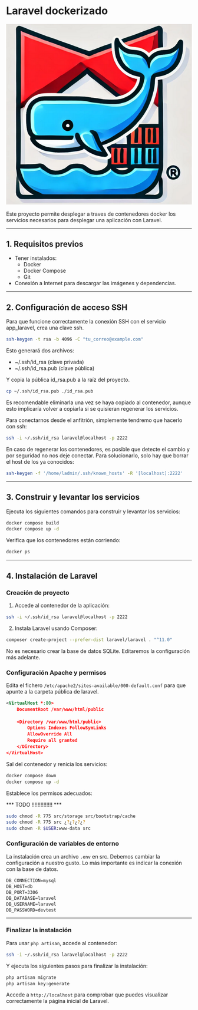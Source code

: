 # Laravel dockerizado

![laravel-docker](img/laravel-docker.png)

Este proyecto permite desplegar a traves de contenedores docker los servicios necesarios para desplegar una aplicación con Laravel.

---

## 1. Requisitos previos

- Tener instalados:
  - Docker
  - Docker Compose
  - Git
- Conexión a Internet para descargar las imágenes y dependencias.

---

## 2. Configuración de acceso SSH

Para que funcione correctamente la conexión SSH con el servicio app_laravel, crea una clave ssh.

```bash
ssh-keygen -t rsa -b 4096 -C "tu_correo@example.com"
```

Esto generará dos archivos:

   - ~/.ssh/id_rsa (clave privada)
   - ~/.ssh/id_rsa.pub (clave pública)

Y copia la pública id_rsa.pub a la raíz del proyecto.

```bash
cp ~/.ssh/id_rsa.pub ./id_rsa.pub
```

Es recomendable eliminarla una vez se haya copiado al contenedor, aunque esto implicaría volver a copiarla si se quisieran regenerar los servicios.

Para conectarnos desde el anfitrión, simplemente tendremo que hacerlo con ssh:

```bash
ssh -i ~/.ssh/id_rsa laravel@localhost -p 2222
```

En caso de regenerar los contenedores, es posible que detecte el cambio y por seguridad no nos deje conectar. Para solucionarlo, solo hay que borrar el host de los ya conocidos:

```bash
ssh-keygen -f '/home/ladmin/.ssh/known_hosts' -R '[localhost]:2222'
```

---

## 3. Construir y levantar los servicios

Ejecuta los siguientes comandos para construir y levantar los servicios:

```bash
docker compose build
docker compose up -d
```

Verifica que los contenedores están corriendo:

```bash
docker ps
```

---

## 4. Instalación de Laravel

### Creación de proyecto

1. Accede al contenedor de la aplicación:

```bash
ssh -i ~/.ssh/id_rsa laravel@localhost -p 2222
```

2. Instala Laravel usando Composer:

```bash
composer create-project --prefer-dist laravel/laravel . "^11.0"
```

No es necesario crear la base de datos SQLite. Editaremos la configuración más adelante.


### Configuración Apache y permisos

Edita el fichero `/etc/apache2/sites-available/000-default.conf` para que apunte a la carpeta pública de laravel.

```xml
<VirtualHost *:80>
    DocumentRoot /var/www/html/public

    <Directory /var/www/html/public>
        Options Indexes FollowSymLinks
        AllowOverride All
        Require all granted
    </Directory>
</VirtualHost>
```

Sal del contenedor y renicia los servicios:

```bash
docker compose down
docker compose up -d
```

Establece los permisos adecuados:


*** TODO !!!!!!!!!!!!!! ***

```bash
sudo chmod -R 775 src/storage src/bootstrap/cache
sudo chmod -R 775 src ¿?¿?¿?¿?
sudo chown -R $USER:www-data src
```

### Configuración de variables de entorno

La instalación crea un archivo `.env` en src. Debemos cambiar la configuración a nuestro gusto. Lo más importante es indicar la conexión con la base de datos.

```env
DB_CONNECTION=mysql
DB_HOST=db
DB_PORT=3306
DB_DATABASE=laravel
DB_USERNAME=laravel
DB_PASSWORD=devtest
```

---

### Finalizar la instalación

Para usar `php artisan`, accede al contenedor:

```bash
ssh -i ~/.ssh/id_rsa laravel@localhost -p 2222
```

Y ejecuta los siguientes pasos para finalizar la instalación:

```bash
php artisan migrate
php artisan key:generate
```

Accede a `http://localhost` para comprobar que puedes visualizar correctamente la página inicial de Laravel.


